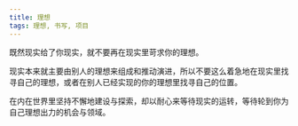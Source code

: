 ```yaml
---
title: 理想
tags: 理想, 书写, 项目
---
```



既然现实给了你现实，就不要再在现实里苛求你的理想。

现实本来就主要由别人的理想来组成和推动演进，所以不要这么着急地在现实里找寻自己的理想，或者在别人已经实现的你的理想里找寻自己的位置。

在内在世界里坚持不懈地建设与探索，却以耐心来等待现实的运转，等待轮到你为自己理想出力的机会与领域。

